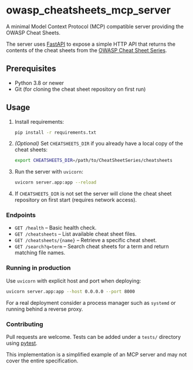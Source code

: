 # owasp_cheatsheets_mcp_server

A minimal Model Context Protocol (MCP) compatible server providing the OWASP Cheat Sheets.

The server uses [FastAPI](https://fastapi.tiangolo.com/) to expose a simple HTTP API that returns the contents of the cheat sheets from the [OWASP Cheat Sheet Series](https://github.com/OWASP/CheatSheetSeries).

## Prerequisites

- Python 3.8 or newer
- Git (for cloning the cheat sheet repository on first run)

## Usage

1. Install requirements:
   ```bash
   pip install -r requirements.txt
   ```
2. *(Optional)* Set `CHEATSHEETS_DIR` if you already have a local copy of the cheat sheets:
   ```bash
   export CHEATSHEETS_DIR=/path/to/CheatSheetSeries/cheatsheets
   ```
3. Run the server with `uvicorn`:
   ```bash
   uvicorn server.app:app --reload
   ```
4. If `CHEATSHEETS_DIR` is not set the server will clone the cheat sheet repository on first start (requires network access).

### Endpoints

- `GET /health` – Basic health check.
- `GET /cheatsheets` – List available cheat sheet files.
- `GET /cheatsheets/{name}` – Retrieve a specific cheat sheet.
- `GET /search?q=term` – Search cheat sheets for a term and return matching file names.

### Running in production

Use `uvicorn` with explicit host and port when deploying:

```bash
uvicorn server.app:app --host 0.0.0.0 --port 8000
```

For a real deployment consider a process manager such as `systemd` or running behind a reverse proxy.

### Contributing

Pull requests are welcome. Tests can be added under a `tests/` directory using [pytest](https://docs.pytest.org/).

This implementation is a simplified example of an MCP server and may not cover the entire specification.
